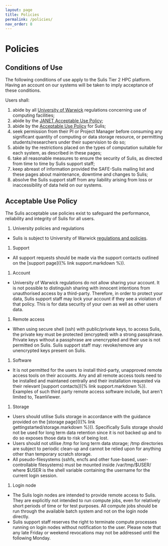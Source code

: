 ```yaml
---
layout: page
title: Policies
permalink: /policies/
nav_order: 8
---
```


# Policies

## Conditions of Use

The following conditions of use apply to the Sulis Tier 2 HPC platform. Having an account on our systems will be taken to imply acceptance of these conditions.

Users shall:

1. abide by all [University of Warwick](http://www2.warwick.ac.uk/services/gov/calendar/section2/regulations/computing/) regulations concerning use of computing facilities;
1. abide by the [JANET Acceptable Use Policy](https://community.jisc.ac.uk/library/acceptable-use-policy);
1. abide by the [Acceptable Use Policy](#acceptable-use-policy) for Sulis;
1. seek permission from their PI or Project Manager before consuming any significant quantity of computing or data storage resource, or permitting students/researchers under their supervision to do so;
1. abide by the restrictions placed on the types of computation suitable for each system, as described in these pages;
1. take all reasonable measures to ensure the security of Sulis, as directed from time to time by Sulis support staff;
1. keep abreast of information provided the SAFE-Sulis mailing list and these pages about maintenance, downtime and changes to Sulis;
1. absolve the Sulis support staff from any liability arising from loss or inaccessibility of data held on our systems.

## Acceptable Use Policy

The Sulis acceptable use policies exist to safeguard the performance, reliability and integrity of Sulis for all users.

1. University policies and regulations
  - Sulis is subject to University of Warwick [regulations and policies](http://www2.warwick.ac.uk/services/its/policies/).
1. Support
  - All support requests should be made via the support contacts outlined on the [support page]({% link support.markdown %}). 
1. Account
  - University of Warwick regulations do not allow sharing your account. It is not possible to distinguish sharing with innocent intentions from unauthorised access by a third-party. Therefore, in order to protect your data, Sulis support staff may lock your account if they see a violation of that policy. This is for data security of your own as well as other users data.
1. Remote access
  - When using secure shell (ssh) with public/private keys, to access Sulis, the private key must be protected (encrypted) with a strong passphrase. Private keys without a passphrase are unencrypted and their use is not permitted on Sulis. Sulis support staff may: revoke/remove any unencrypted keys present on Sulis.
1. Software
  - It is not permitted for the users to install third-party, unapproved remote access tools on their accounts. Any and all remote access tools need to be installed and maintaned centrally and their installation requested via their relevant [support contacts]({% link support.markdown %}). Examples of such third party remote access software include, but aren't limited to, TeamViewer.
1. Storage
  - Users should utilise Sulis storage in accordance with the guidance provided on the [storage page](({% link gettingstarted/storage.markdown %})). Specifically Sulis storage should not be used for long term data retention since it is not backed up and to do so exposes those data to risk of being lost.
  - Users should not utilise /tmp for long term data storage; /tmp directories are subject to periodic clean-up and cannot be relied upon for anything other than temporary scratch storage.
  - All pseudo-filesystems (sshfs, encfs and other fuse-based, user-controllable filesystems) must be mounted inside /var/tmp/$USER/ where $USER is the shell variable containing the username for the current login session.
1. Login node
  - The Sulis login nodes are intended to provide remote access to Sulis. They are explicitly not intended to run compute jobs, even for relatively short periods of time or for test purposes. All compute jobs should be run through the available batch system and not on the login node directly.
  - Sulis support staff reserves the right to terminate compute processes running on login nodes without notification to the user. Please note that any late Friday or weekend revocations may not be addressed until the following Monday.
